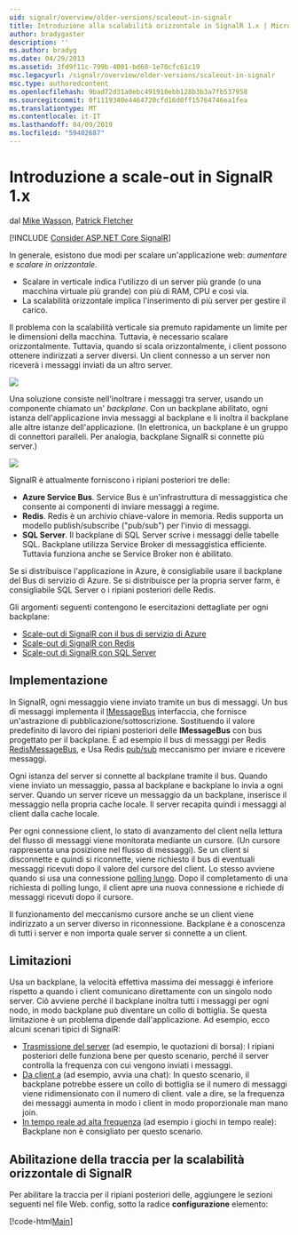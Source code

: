 ```yaml
---
uid: signalr/overview/older-versions/scaleout-in-signalr
title: Introduzione alla scalabilità orizzontale in SignalR 1.x | Microsoft Docs
author: bradygaster
description: ''
ms.author: bradyg
ms.date: 04/29/2013
ms.assetid: 3fd9f11c-799b-4001-bd60-1e70cfc61c19
msc.legacyurl: /signalr/overview/older-versions/scaleout-in-signalr
msc.type: authoredcontent
ms.openlocfilehash: 9bad72d31a0ebc491910ebb128b3b3a7fb537958
ms.sourcegitcommit: 0f1119340e4464720cfd16d0ff15764746ea1fea
ms.translationtype: MT
ms.contentlocale: it-IT
ms.lasthandoff: 04/09/2019
ms.locfileid: "59402687"
---
```

# <a name="introduction-to-scaleout-in-signalr-1x"></a>Introduzione a scale-out in SignalR 1.x

dal [Mike Wasson](https://github.com/MikeWasson), [Patrick Fletcher](https://github.com/pfletcher)

[!INCLUDE [Consider ASP.NET Core SignalR](~/includes/signalr/signalr-version-disambiguation.md)]

In generale, esistono due modi per scalare un'applicazione web: *aumentare* e *scalare in orizzontale*.

- Scalare in verticale indica l'utilizzo di un server più grande (o una macchina virtuale più grande) con più di RAM, CPU e così via.
- La scalabilità orizzontale implica l'inserimento di più server per gestire il carico.

Il problema con la scalabilità verticale sia premuto rapidamente un limite per le dimensioni della macchina. Tuttavia, è necessario scalare orizzontalmente. Tuttavia, quando si scala orizzontalmente, i client possono ottenere indirizzati a server diversi. Un client connesso a un server non riceverà i messaggi inviati da un altro server.

![](scaleout-in-signalr/_static/image1.png)

Una soluzione consiste nell'inoltrare i messaggi tra server, usando un componente chiamato un' *backplane*. Con un backplane abilitato, ogni istanza dell'applicazione invia messaggi al backplane e li inoltra il backplane alle altre istanze dell'applicazione. (In elettronica, un backplane è un gruppo di connettori paralleli. Per analogia, backplane SignalR si connette più server.)

![](scaleout-in-signalr/_static/image2.png)

SignalR è attualmente forniscono i ripiani posteriori tre delle:

- **Azure Service Bus**. Service Bus è un'infrastruttura di messaggistica che consente ai componenti di inviare messaggi a regime.
- **Redis**. Redis è un archivio chiave-valore in memoria. Redis supporta un modello publish/subscribe ("pub/sub") per l'invio di messaggi.
- **SQL Server**. Il backplane di SQL Server scrive i messaggi delle tabelle SQL. Backplane utilizza Service Broker di messaggistica efficiente. Tuttavia funziona anche se Service Broker non è abilitato.

Se si distribuisce l'applicazione in Azure, è consigliabile usare il backplane del Bus di servizio di Azure. Se si distribuisce per la propria server farm, è consigliabile SQL Server o i ripiani posteriori delle Redis.

Gli argomenti seguenti contengono le esercitazioni dettagliate per ogni backplane:

- [Scale-out di SignalR con il bus di servizio di Azure](scaleout-with-windows-azure-service-bus.md)
- [Scale-out di SignalR con Redis](scaleout-with-redis.md)
- [Scale-out di SignalR con SQL Server](scaleout-with-sql-server.md)

## <a name="implementation"></a>Implementazione

In SignalR, ogni messaggio viene inviato tramite un bus di messaggi. Un bus di messaggi implementa il [IMessageBus](https://msdn.microsoft.com/library/microsoft.aspnet.signalr.messaging.imessagebus(v=vs.100).aspx) interfaccia, che fornisce un'astrazione di pubblicazione/sottoscrizione. Sostituendo il valore predefinito di lavoro dei ripiani posteriori delle **IMessageBus** con bus progettato per il backplane. È ad esempio il bus di messaggi per Redis [RedisMessageBus](https://msdn.microsoft.com/library/microsoft.aspnet.signalr.redis.redismessagebus(v=vs.100).aspx), e Usa Redis [pub/sub](http://redis.io/topics/pubsub) meccanismo per inviare e ricevere messaggi.

Ogni istanza del server si connette al backplane tramite il bus. Quando viene inviato un messaggio, passa al backplane e backplane lo invia a ogni server. Quando un server riceve un messaggio da un backplane, inserisce il messaggio nella propria cache locale. Il server recapita quindi i messaggi al client dalla cache locale.

Per ogni connessione client, lo stato di avanzamento del client nella lettura del flusso di messaggi viene monitorata mediante un cursore. (Un cursore rappresenta una posizione nel flusso di messaggi). Se un client si disconnette e quindi si riconnette, viene richiesto il bus di eventuali messaggi ricevuti dopo il valore del cursore del client. Lo stesso avviene quando si usa una connessione [polling lungo](../getting-started/introduction-to-signalr.md#transports). Dopo il completamento di una richiesta di polling lungo, il client apre una nuova connessione e richiede di messaggi ricevuti dopo il cursore.

Il funzionamento del meccanismo cursore anche se un client viene indirizzato a un server diverso in riconnessione. Backplane è a conoscenza di tutti i server e non importa quale server si connette a un client.

## <a name="limitations"></a>Limitazioni

Usa un backplane, la velocità effettiva massima dei messaggi è inferiore rispetto a quando i client comunicano direttamente con un singolo nodo server. Ciò avviene perché il backplane inoltra tutti i messaggi per ogni nodo, in modo backplane può diventare un collo di bottiglia. Se questa limitazione è un problema dipende dall'applicazione. Ad esempio, ecco alcuni scenari tipici di SignalR:

- [Trasmissione del server](tutorial-server-broadcast-with-aspnet-signalr.md) (ad esempio, le quotazioni di borsa): I ripiani posteriori delle funziona bene per questo scenario, perché il server controlla la frequenza con cui vengono inviati i messaggi.
- [Da client a](tutorial-getting-started-with-signalr.md) (ad esempio, avvia una chat): In questo scenario, il backplane potrebbe essere un collo di bottiglia se il numero di messaggi viene ridimensionato con il numero di client. vale a dire, se la frequenza dei messaggi aumenta in modo i client in modo proporzionale man mano join.
- [In tempo reale ad alta frequenza](tutorial-high-frequency-realtime-with-signalr.md) (ad esempio i giochi in tempo reale): Backplane non è consigliato per questo scenario.

## <a name="enabling-tracing-for-signalr-scaleout"></a>Abilitazione della traccia per la scalabilità orizzontale di SignalR

Per abilitare la traccia per il ripiani posteriori delle, aggiungere le sezioni seguenti nel file Web. config, sotto la radice **configurazione** elemento:

[!code-html[Main](scaleout-in-signalr/samples/sample1.html)]

